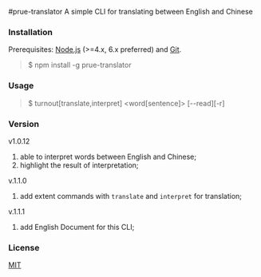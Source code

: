 #prue-translator
A simple CLI for translating between English and Chinese

### Installation
Prerequisites: [Node.js](https://nodejs.org/en/) (>=4.x, 6.x preferred) and [Git](https://git-scm.com/).
> $ npm install -g prue-translator

### Usage
> $ turnout[translate,interpret]  <word[sentence]>  [--read][-r]

### Version

v1.0.12
  1. able to interpret words between English and Chinese;
  2. highlight the result of interpretation;

v.1.1.0
  1. add extent commands with `translate` and `interpret` for translation;
  
v.1.1.1
  1. add English Document for this CLI;

### License
[MIT](http://opensource.org/licenses/MIT)
